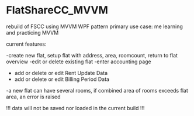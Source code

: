 # FlatShareCC_MVVM
 rebuild of FSCC using MVVM WPF pattern
 primary use case: me learning and practicing MVVM

current features:

-create new flat, setup flat with address, area, roomcount, return to flat overview
-edit or delete existing flat
-enter accounting page
- add or delete or edit Rent Update Data
- add or delete or edit Billing Period Data

-a new flat can have several rooms, if combined area
of rooms exceeds flat area, an error is raised


!!! data will not be saved nor loaded in the current build !!!